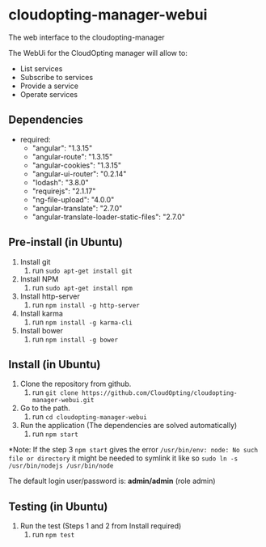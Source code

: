 # cloudopting-manager-webui
The web interface to the cloudopting-manager

The WebUi for the CloudOpting manager will allow to:
- List services
- Subscribe to services
- Provide a service
- Operate services

## Dependencies
- required:
    - "angular": "1.3.15"
    - "angular-route": "1.3.15"
    - "angular-cookies": "1.3.15"
    - "angular-ui-router": "0.2.14"
    - "lodash": "3.8.0"
    - "requirejs": "2.1.17"
    - "ng-file-upload": "4.0.0"
    - "angular-translate": "2.7.0"
    - "angular-translate-loader-static-files": "2.7.0"

## Pre-install (in Ubuntu)
1. Install git
    1. run `sudo apt-get install git`
2. Install NPM
    1. run `sudo apt-get install npm`
3. Install http-server
    1. run `npm install -g http-server`
4. Install karma
    1. run `npm install -g karma-cli`
4. Install bower
    1. run `npm install -g bower`

## Install (in Ubuntu)
1. Clone the repository from github.
     1. run `git clone https://github.com/CloudOpting/cloudopting-manager-webui.git`
2. Go to the path.
     1. run `cd cloudopting-manager-webui`
3. Run the application (The dependencies are solved automatically)
     1. run `npm start`

*Note: If the step 3 `npm start` gives the error `/usr/bin/env: node: No such file or directory`
it might be needed to symlink it like so `sudo ln -s /usr/bin/nodejs /usr/bin/node`

The default login user/password is: **admin/admin** (role admin)

## Testing (in Ubuntu)
1. Run the test (Steps 1 and 2 from Install required)
     1. run `npm test`
